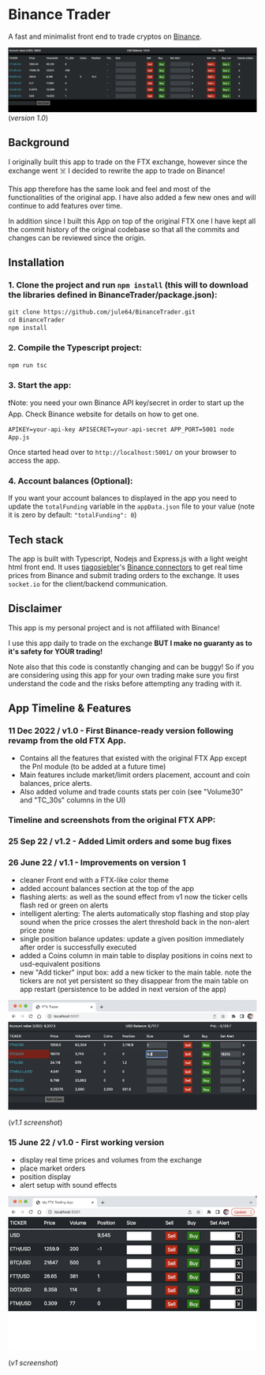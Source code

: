 # Binance Trader

A fast and minimalist front end to trade cryptos on [Binance](https://www.binance.com/en).

![v1.0.png](resources/app_screenshots/v1.0.png)
(_version 1.0_)

## Background

I originally built this app to trade on the FTX exchange, however since the exchange went ☠️ I decided to rewrite the app to trade on Binance!

This app therefore has the same look and feel and most of the functionalities of the original app. I have also added a few new ones and will continue
to add features over time.

In addition since I built this App on top of the original FTX one I have kept all the commit history of the original codebase so that all the commits and changes can be reviewed since the origin.

## Installation

### 1. Clone the project and run `npm install` (this will to download the libraries defined in BinanceTrader/package.json):

```
git clone https://github.com/jule64/BinanceTrader.git
cd BinanceTrader
npm install
```

### 2. Compile the Typescript project:

```
npm run tsc
```


### 3. Start the app:

❗️Note: you need your own Binance API key/secret in order to start up the App. Check Binance website for details on how to get one. 

```
APIKEY=your-api-key APISECRET=your-api-secret APP_PORT=5001 node App.js
```

Once started head over to `http://localhost:5001/` on your browser to access the app.

### 4. Account balances (Optional):

If you want your account balances to displayed in the app you need to update the `totalFunding` variable in the `appData.json` file to your value (note it is zero by default: `"totalFunding": 0`)



## Tech stack
The app is built with Typescript, Nodejs and Express.js with a light weight html front end.
It uses [tiagosiebler](https://github.com/tiagosiebler)'s [Binance connectors](https://github.com/tiagosiebler/binance)
to get real time prices from Binance and submit trading orders to the exchange.
It uses `socket.io` for the client/backend communication. 


## Disclaimer
This app is my personal project and is not affiliated with Binance!

I use this app daily to trade on the exchange **BUT I make no guaranty as to it's safety for YOUR trading!**  

Note also that this code is constantly changing and can be buggy! So if you are considering using this app for your own trading
make sure you first understand the code and the risks before attempting any trading with it.


## App Timeline & Features

### 11 Dec 2022 / v1.0 - First Binance-ready version following revamp from the old FTX App.

- Contains all the features that existed with the original FTX App except the Pnl module (to be added at a future time)
- Main features include market/limit orders placement, account and coin balances, price alerts.
- Also added volume and trade counts stats per coin (see "Volume30" and "TC_30s" columns in the UI)


### Timeline and screenshots from the original FTX APP:

### 25 Sep 22 / v1.2 - Added Limit orders and some bug fixes

### 26 June 22 / v1.1 - Improvements on version 1  
- cleaner Front end with a FTX-like color theme
- added account balances section at the top of the app
- flashing alerts: as well as the sound effect from v1 now the ticker cells flash red or green on alerts  
- intelligent alerting: The alerts automatically stop flashing and stop play sound when the price crosses the alert threshold
back in the non-alert price zone
- single position balance updates: update a given position immediately after order is successfully executed
- added a Coins column in main table to display positions in coins next to usd-equivalent positions
- new "Add ticker" input box: add a new ticker to the main table.  note the tickers are not yet persistent so they disappear
from the main table on app restart (persistence to be added in next version of the app)

![v1.1.png](resources/app_screenshots/old_app/v1.1.png) 

(_v1.1 screenshot_)

### 15 June 22 / v1.0 - First working version  
- display real time prices and volumes from the exchange
- place market orders
- position display
- alert setup with sound effects

![v1.png](resources/app_screenshots/old_app/v1.png)

(_v1 screenshot_)



